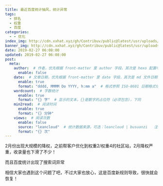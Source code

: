 ```yaml
---
title: 最近百度统计抽风，统计异常
tags:
  - 排名
  - 权重
  - 百度
categories:
  - - 优化
index_img: http://cdn.xxhat.xyz/gh/Contribuv/public@latest/usr/uploads/2022/01/1709331979.jpg
banner_img: http://cdn.xxhat.xyz/gh/Contribuv/public@latest/usr/uploads/2022/01/1709331979.jpg
date: 2019-02-27 06:08:00
updated: 2019-02-27 06:08:00
post:
  meta:
    author:  # 作者，优先根据 front-matter 里 author 字段，其次是 hexo 配置中 author 值
      enable: false
    date:  # 文章日期，优先根据 front-matter 里 date 字段，其次是 md 文件日期
      enable: true
      format: "dddd, MMMM Do YYYY, h:mm a"  # 格式参照 ISO-8601 日期格式化
    wordcount:  # 字数统计
      enable: true
      format: "{} 字"  # 显示的文本，{}是数字的占位符（必须包含)，下同
    min2read:  # 阅读时间
      enable: true
      format: "{} 分钟"
    views:  # 阅读次数
      enable: false
      source: "leancloud"  # 统计数据来源，可选：leancloud | busuanzi   注意不蒜子会间歇抽风
      format: "{} 次"
---
```



2月份出现大规模的降权，之前帮客户优化到权重2/权重4的社区站，2月降权严重，收录量也下滑了不少！

而且百度统计出现了搜索词异常

相信大家也遇到这个问题了吧，不过大家也放心，这是百度新规则导致，很快就会恢复！
